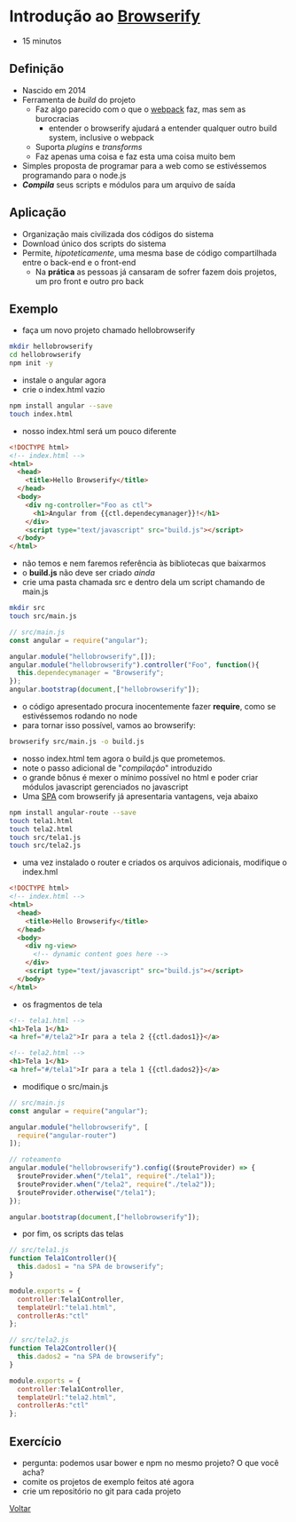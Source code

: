 # Introdução ao [Browserify](http://browserify.org/)

- 15 minutos

## Definição

- Nascido em 2014
- Ferramenta de *build* do projeto
  - Faz algo parecido com o que o [webpack](https://webpack.github.io/) faz, mas sem as burocracias
    - entender o browserify ajudará a entender qualquer outro build system, inclusive o webpack
  - Suporta *plugins* e *transforms*
  - Faz apenas uma coisa e faz esta uma coisa muito bem
- Simples proposta de programar para a web como se estivéssemos programando para o node.js
- ***Compila*** seus scripts e módulos para um arquivo de saída

## Aplicação

- Organização mais civilizada dos códigos do sistema
- Download único dos scripts do sistema
- Permite, *hipoteticamente*, uma mesma base de código compartilhada entre o back-end e o front-end
  - Na **prática** as pessoas já cansaram de sofrer fazem dois projetos, um pro front e outro pro back

## Exemplo

- faça um novo projeto chamado hellobrowserify

```bash
mkdir hellobrowserify
cd hellobrowserify
npm init -y
```

- instale o angular agora
- crie o index.html vazio

```bash
npm install angular --save
touch index.html
```

- nosso index.html será um pouco diferente

```html
<!DOCTYPE html>
<!-- index.html -->
<html>
  <head>
    <title>Hello Browserify</title>
  </head>
  <body>
    <div ng-controller="Foo as ctl">
      <h1>Angular from {{ctl.dependecymanager}}!</h1>
    </div>
    <script type="text/javascript" src="build.js"></script>
  </body>
</html>
```

- não temos e nem faremos referência às bibliotecas que baixarmos
- o **build.js** não deve ser criado *ainda*
- crie uma pasta chamada src e dentro dela um script chamando de main.js

```bash
mkdir src
touch src/main.js
```

```javascript
// src/main.js
const angular = require("angular");

angular.module("hellobrowserify",[]);
angular.module("hellobrowserify").controller("Foo", function(){
  this.dependecymanager = "Browserify";
});
angular.bootstrap(document,["hellobrowserify"]);

```

- o código apresentado procura inocentemente fazer **require**, como se estivéssemos rodando no node
- para tornar isso possível, vamos ao browserify:

```bash
browserify src/main.js -o build.js
```

- nosso index.html tem agora o build.js que prometemos.
- note o passo adicional de "*compilação*" introduzido
- o grande bônus é mexer o mínimo possível no html e poder criar módulos javascript gerenciados no javascript
- Uma [SPA](https://en.wikipedia.org/wiki/Single-page_application) com browserify já apresentaria vantagens, veja abaixo

```bash
npm install angular-route --save
touch tela1.html
touch tela2.html
touch src/tela1.js
touch src/tela2.js
```

- uma vez instalado o router e criados os arquivos adicionais, modifique o index.hml

```html
<!DOCTYPE html>
<!-- index.html -->
<html>
  <head>
    <title>Hello Browserify</title>
  </head>
  <body>
    <div ng-view>
      <!-- dynamic content goes here -->
    </div>
    <script type="text/javascript" src="build.js"></script>
  </body>
</html>
```

- os fragmentos de tela

```html
<!-- tela1.html -->
<h1>Tela 1</h1>
<a href="#/tela2">Ir para a tela 2 {{ctl.dados1}}</a>
```

```html
<!-- tela2.html -->
<h1>Tela 1</h1>
<a href="#/tela1">Ir para a tela 1 {{ctl.dados2}}</a>
```

- modifique o src/main.js

```javascript
// src/main.js
const angular = require("angular");

angular.module("hellobrowserify", [
  require("angular-router")
]);

// roteamento
angular.module("hellobrowserify").config(($routeProvider) => {
  $routeProvider.when("/tela1", require("./tela1"));
  $routeProvider.when("/tela2", require("./tela2"));
  $routeProvider.otherwise("/tela1");
});

angular.bootstrap(document,["hellobrowserify"]);

```

- por fim, os scripts das telas

```javascript
// src/tela1.js
function Tela1Controller(){
  this.dados1 = "na SPA de browserify";
}

module.exports = {
  controller:Tela1Controller,
  templateUrl:"tela1.html",
  controllerAs:"ctl"
};
```

```javascript
// src/tela2.js
function Tela2Controller(){
  this.dados2 = "na SPA de browserify";
}

module.exports = {
  controller:Tela1Controller,
  templateUrl:"tela2.html",
  controllerAs:"ctl"
};
```

## Exercício

- pergunta: podemos usar bower e npm no mesmo projeto? O que você acha?
- comite os projetos de exemplo feitos até agora
- crie um repositório no git para cada projeto

[Voltar](../README.md)
